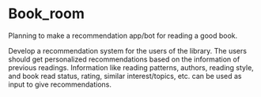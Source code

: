 # Book_room
Planning to make a recommendation app/bot for reading a good book.

Develop a recommendation system for the users of the library. The users should get personalized recommendations based on the information of previous readings. Information like reading patterns, authors, reading style, and book read status, rating, similar interest/topics, etc. can be used as input to give recommendations.
